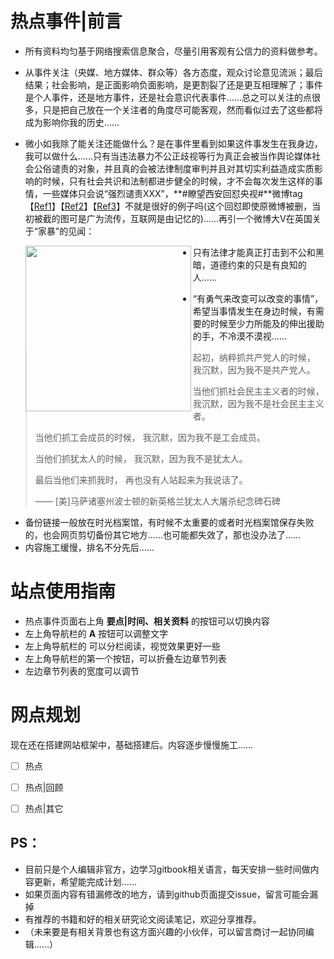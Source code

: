 # 热点事件|前言
- 所有资料均匀基于网络搜索信息聚合，尽量引用客观有公信力的资料做参考。
- 从事件关注（央媒、地方媒体、群众等）各方态度，观众讨论意见流派；最后结果；社会影响，是正面影响负面影响，是更割裂了还是更互相理解了；事件是个人事件，还是地方事件，还是社会意识代表事件……总之可以关注的点很多，只是把自己放在一个关注者的角度尽可能客观，然而看似过去了这些都将成为影响你我的历史……
- 微小如我除了能关注还能做什么？是在事件里看到如果这件事发生在我身边，我可以做什么……只有当违法暴力不公正歧视等行为真正会被当作舆论媒体社会公俗谴责的对象，并且真的会被法律制度审判并且对其切实利益造成实质影响的时候，只有社会共识和法制都进步健全的时候，才不会每次发生这样的事情，一些媒体只会说“强烈谴责XXX”，**#瞭望西安回怼央视#**微博tag【[Ref1](https://cdn.jsdelivr.net/gh/witnessgpi/PICXimg@main/categories/liaowanwgxian1.2clwgktbhq3o.webp)】【[Ref2](https://cdn.jsdelivr.net/gh/witnessgpi/PICXimg@main/categories/liaowangxian2.3fpn3g3k1jc0.webp)】【[Ref3](https://cdn.jsdelivr.net/gh/witnessgpi/PICXimg@main/categories/liaowangxian3.7bajzdl1xh00.webp)】不就是很好的例子吗(这个回怼即使原微博被删，当初被截的图可是广为流传，互联网是由记忆的)……再引一个微博大V在英国关于“家暴”的见闻：

    <img src="https://cdn.jsdelivr.net/gh/witnessgpi/PICXimg@main/categories/guowaijiabao.tb2353onx80.webp" width="265px" align="left">

- 只有法律才能真正打击到不公和黑暗，道德约束的只是有良知的人……
- “有勇气来改变可以改变的事情”，希望当事情发生在身边时候，有需要的时候至少力所能及的伸出援助的手，不冷漠不漠视……
>   起初，纳粹抓共产党人的时候，
>  我沉默，因为我不是共产党人。
>
> 当他们抓社会民主主义者的时候，
> 我沉默，因为我不是社会民主主义者。
>
> 当他们抓工会成员的时候，
> 我沉默，因为我不是工会成员。
>
> 当他们抓犹太人的时候，
> 我沉默，因为我不是犹太人。
>
> 最后当他们来抓我时，
> 再也没有人站起来为我说话了。
>
> —— [美]马萨诸塞州波士顿的新英格兰犹太人大屠杀纪念碑石碑
- 备份链接一般放在时光档案馆，有时候不太重要的或者时光档案馆保存失败的，也会网页剪切备份其它地方……也可能都失效了，那也没办法了……
- 内容施工缓慢，排名不分先后……

# 站点使用指南
- 热点事件页面右上角 **要点|时间、相关资料** 的按钮可以切换内容
- 左上角导航栏的 **A** 按钮可以调整文字
- 左上角导航栏的 <i class="fa fa-columns"></i> 可以分栏阅读，视觉效果更好一些
- 左上角导航栏的第一个按钮，可以折叠左边章节列表
- 左边章节列表的宽度可以调节


# 网点规划
现在还在搭建网站框架中，基础搭建后。内容逐步慢慢施工……
- [ ] 热点
- [ ] 热点|回顾
- [ ] 热点|其它


## PS：
- 目前只是个人编辑非官方，边学习gitbook相关语言，每天安排一些时间做内容更新，希望能完成计划……
- 如果页面内容有错漏修改的地方，请到github页面提交issue，留言可能会漏掉
- 有推荐的书籍和好的相关研究论文阅读笔记，欢迎分享推荐。
- （未来要是有相关背景也有这方面兴趣的小伙伴，可以留言商讨一起协同编辑……）

<head>
    <script defer src="https://use.fontawesome.com/releases/v5.0.13/js/all.js"></script>
    <script defer src="https://use.fontawesome.com/releases/v5.0.13/js/v4-shims.js"></script>
</head>
<link rel="stylesheet" href="https://use.fontawesome.com/releases/v5.0.13/css/all.css">

